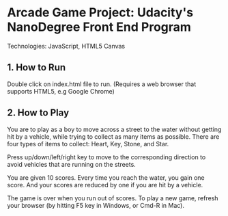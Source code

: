 Arcade Game Project: Udacity's NanoDegree Front End Program
===============================

Technologies: JavaScript, HTML5 Canvas

## 1. How to Run

Double click on index.html file to run.
(Requires a web browser that supports HTML5, e.g Google Chrome)


## 2. How to Play

You are to play as a boy to move across a street to the water without getting hit by a vehicle, while trying to collect as many items as possible. There are four
types of items to collect: Heart, Key, Stone, and Star.

Press up/down/left/right key to move to the corresponding direction to avoid 
vehicles that are running on the streets.

You are given 10 scores. Every time you reach the water, you gain one score.
And your scores are reduced by one if you are hit by a vehicle. 

The game is over when you run out of scores. To play a new game, refresh your 
browser (by hitting F5 key in Windows, or Cmd-R in Mac).
